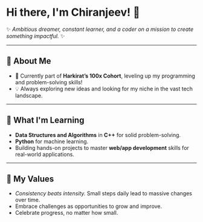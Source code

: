 

# Hi there, I'm Chiranjeev! 👋  

✨ _Ambitious dreamer, constant learner, and a coder on a mission to create something impactful._ ✨  

---

## 🚀 About Me  
- 🌱 Currently part of **Harkirat’s 100x Cohort**, leveling up my programming and problem-solving skills!  
- 💡 Always exploring new ideas and looking for my niche in the vast tech landscape.  
---

## 📖 What I'm Learning  
- **Data Structures and Algorithms** in **C++** for solid problem-solving.  
- **Python** for machine learning.  
- Building hands-on projects to master **web/app development** skills for real-world applications.  



---

## 🌟 My Values  
- _Consistency beats intensity._ Small steps daily lead to massive changes over time.  
- Embrace challenges as opportunities to grow and improve.  
- Celebrate progress, no matter how small.  


